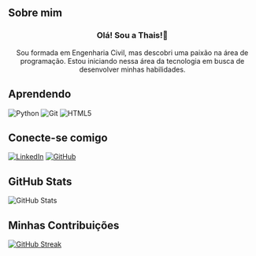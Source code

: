 ## Sobre mim
### <p align=center> Olá! Sou a Thais!👋
<p align=center>
Sou formada em Engenharia Civil, mas descobri uma paixão na área de programação.
Estou iniciando nessa área da tecnologia em busca de desenvolver minhas habilidades.


## Aprendendo
![Python](https://img.shields.io/badge/python-e67388?style=for-the-badge&logo=python&logoColor=fff)
![Git](https://img.shields.io/badge/GIT-e67388?style=for-the-badge&logo=git&logoColor=white)
![HTML5](https://img.shields.io/badge/HTML5-e67388?style=for-the-badge&logo=html5&logoColor=white)

## Conecte-se comigo
[![LinkedIn](https://img.shields.io/badge/LinkedIn-e67388?style=for-the-badge&logo=linkedin&logoColor=white)](https://www.linkedin.com/in/SEUUSERNAME/)
[![GitHub](https://img.shields.io/badge/GitHub-e67388?style=for-the-badge&logo=github&logoColor=white)](https://github.com/SEUUSERNAME)

## GitHub Stats
![GitHub Stats](https://github-readme-stats.vercel.app/api?username=thaisgaleski&theme=transparent&bg_color=e67388&border_color=fff&show_icons=true&icon_color=fffC&title_color=fff&text_color=FFF&hide_title=true&hide=stars)

## Minhas Contribuições
[![GitHub Streak](https://streak-stats.demolab.com/?user=thaisgaleski&theme=ocean_gradient&background=e67388&border=fff&dates=FFF)](https://git.io/streak-stats)